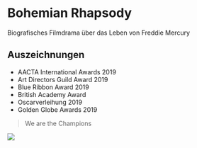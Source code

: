 # Bohemian Rhapsody

Biografisches Filmdrama über das Leben von Freddie Mercury

## Auszeichnungen

* AACTA International Awards 2019
* Art Directors Guild Award 2019
* Blue Ribbon Award 2019
* British Academy Award
* Oscarverleihung 2019
* Golden Globe Awards 2019

> We are the Champions

<img src="https://upload.wikimedia.org/wikipedia/commons/thumb/5/5f/Queenland_198501.jpg/290px-Queenland_198501.jpg"/>
